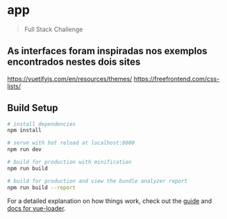 # app

> Full Stack Challenge


## As interfaces foram inspiradas nos exemplos encontrados nestes dois sites

https://vuetifyjs.com/en/resources/themes/
https://freefrontend.com/css-lists/
## Build Setup

``` bash
# install dependencies
npm install

# serve with hot reload at localhost:8080
npm run dev

# build for production with minification
npm run build

# build for production and view the bundle analyzer report
npm run build --report
```

For a detailed explanation on how things work, check out the [guide](http://vuejs-templates.github.io/webpack/) and [docs for vue-loader](http://vuejs.github.io/vue-loader).
